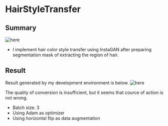 # HairStyleTransfer

## Summary
![here](https://github.com/SerialLain3170/Style-Transfer/blob/master/HairStyleTransfer/network.png)

- I implement hair color style transfer using InstaGAN after preparing segmentation mask of extracting the region of hair.

## Result
Result generated by my development environment is below.
![here](https://github.com/SerialLain3170/Style-Transfer/blob/master/HairStyleTransfer/result.png)

The quality of conversion is insufficient, but it seems that cource of action is not wrong.

- Batch size: 3
- Using Adam as optimizer
- Using horizontal flip as data augmentation
